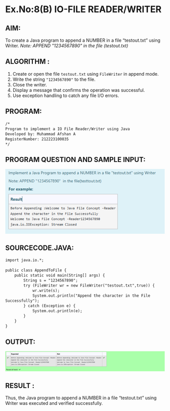 # Ex.No:8(B) IO-FILE READER/WRITER

## AIM:
To create a Java program to append a NUMBER in a file “testout.txt” using Writer.
*Note: APPEND "1234567890" in the file (testout.txt)*

## ALGORITHM :
1. Create or open the file `testout.txt` using `FileWriter` in append mode.
2. Write the string `"1234567890"` to the file.
3. Close the writer.
4. Display a message that confirms the operation was successful.
5. Use exception handling to catch any file I/O errors.

## PROGRAM:

```
/*
Program to implement a IO File Reader/Writer using Java
Developed by: Muhammad Afshan A
RegisterNumber: 212223100035
*/
```

## PROGRAM QUESTION AND SAMPLE INPUT:
![alt text](image.png)

## SOURCECODE.JAVA:

```
import java.io.*;

public class AppendToFile {
    public static void main(String[] args) {
        String s = "1234567890";
        try (FileWriter wr = new FileWriter("testout.txt",true)) {
            wr.write(s);
            System.out.println("Append the character in the File Successfully");
        } catch (Exception e) {
            System.out.println(e);
        }
    }
}
```

## OUTPUT:
![alt text](image-1.png)

## RESULT :
Thus, the Java program to append a NUMBER in a file “testout.txt” using Writer was executed and verified successfully.
